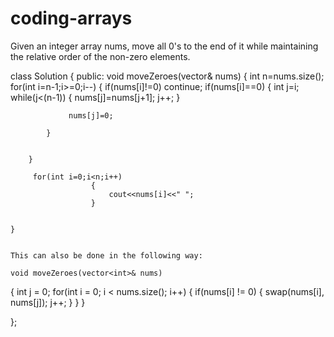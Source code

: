 # coding-arrays

Given an integer array nums, move all 0's to the end of it while maintaining the relative order of the non-zero elements.

class Solution {
public:
    void moveZeroes(vector<int>& nums) {
        int n=nums.size();
        for(int i=n-1;i>=0;i--)
        {
            if(nums[i]!=0)
                continue;
            if(nums[i]==0)
            {
                int j=i;
                while(j<(n-1))
                {
                    nums[j]=nums[j+1];
                    j++;
                }
                
                 nums[j]=0;     
                
            }
            
        
        }
                      
         for(int i=0;i<n;i++)
                      {
                          cout<<nums[i]<<" ";
                      }
                      
        
    }
    
    
    This can also be done in the following way:
    
    void moveZeroes(vector<int>& nums) 
{
    int j = 0;
    for(int i = 0; i < nums.size(); i++)
    {
        if(nums[i] != 0)
        {
            swap(nums[i], nums[j]);
                j++;
        }
    }
}
    
    
    
};
